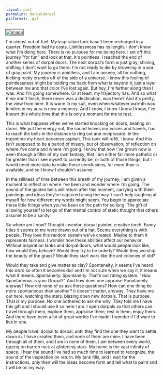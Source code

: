 ```yaml
---
layout: post
permalink: dorpaldorpal
picformat: .gif
---
```


<a href="./dorpaldorpal.html" style="outline-style:solid; outline-color:#999999;"> ![image](/img/dorpal4.gif) </a>


I'm almost out of fuel. My inspiration tank hasn't been recharged in a quarter. Freedom had its costs. Limitlessness has its length. I don't know what I'm doing here. There is no purpose for me being here.
I set off this journey "for fun" and look at that. It's pointless. I reached the end of another series of dorpal doors. The next dorpal's form is just gray, shining, shifting. I don't want to go there. I'm not ready to die by drowning in a sea of gray paint.
My journey is pointless, and I am unseen, all for nothing, kicking rocky crumbs off of the side of a universe. I know this feeling of pointlessness might be holding me back from what is beyond it, just a layer between me and that color I've lost again.
But hey. I'm farther along than I was. And I'm going somewhere. Or at least, my trajectory has. And so what if we don't finish, there never was a destination, was there? And it's pretty, the view from here. It is warm in my suit, even when whatever warmth was kindled in my aura is now a memory. And I know, I know I know I know, I've known this whole time that this is only a moment for me to rest.

This is what happens when we've started knocking on doors, beating on doors. We put the energy out, the sound leaves our voices and travels, has to reach the bells in the distance to ring out and reciprocate. In the meantime my heart becomes asphalt. This tank will refill, I know. And this isn't supposed to be a period of misery, but of observation, of reflection on where I've come and where I'm going. I know that how I've grown now is seen through a filter of my own fantasy, that I am either far more pathetic or far greater than I see myself to currently be, or both of those things, but I would need more data to make those conclusions, far more than is available, and so I know I shouldn't assume.

In the stillness of time between this breath of my journey, I am given a moment to reflect on where I've been and wonder where I'm going. The sound of the golden bells will return after this moment, carrying with them paintings and ideas they've captured along the way. I can't help laughing at myself for how different my words might seem. You begin to appreciate these little things when you've been on the path for so long. The gift of allowing yourself to let go of that mental control of static thought that others assume to be a sanity.

So where am I now? Thought inventor, dorpal painter, creative torch. Fancy titles it seems to me were drawn out of a hat. Seems everything is with people. They love this random system we've created. Maybe to them it represents fairness.
I wonder how these abilities affect our behavior. Without inspiration tanks and dorpal doors, what would people look like, how would they behave? Would they try to be orderly? Would they worship the beauty of the grays? Would they start wars like the ant colonies of old?

Would they take and give matter as clay? Spontaneity, it seems I've heard this word so often it becomes dull and I'm not sure when we say it, it means what it means. Spontaneity. Spontaneity. That's our rating system. "How Spontaneous is your Dorpal?" And how does one appraise Spontaneity anyway? How did none of us ask these questions? How can one thing be more spontaneous than another? It doesn't matter, anyway. They have me out here, watching the stars, blazing open new dorpals. That is purpose. That is my purpose. No one bothered to ask me why. They told me I have this gift and I should use it so here I am. I open dorpals so that others can travel through them, explore them, appraise them, rest in them, enjoy them. And there have been a lot of great worlds I've made! I wonder if I'd want to live in one.

My people travel dorpal to dorpal, until they find the one they want to settle down in. I have created them, and none of them are mine. I have been through all of them, and I am in none of them. I am between every world, gazing on barren rock at glistening stars.
My home is the vast infinity of space. I hear the sound I've had so much time to learned to recognize, the sound of the inspiration on return. My tank fills, and I wait for the instructions, only then will the ideas become form and tell what to paint and I will be on my way.

<br> 
